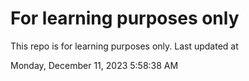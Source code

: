 # For learning purposes only
This repo is for learning purposes only.
Last updated at

Monday, December 11, 2023 5:58:38 AM

